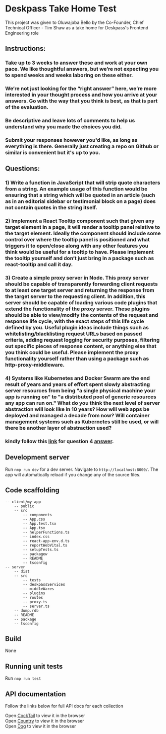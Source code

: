 # Deskpass Take Home Test

This project was given to Oluwajoba Bello by the Co-Founder, Chief Technical Officer - Tim Shaw as a take home for Deskpass's Frontend Engineering role


## Instructions:

### Take up to 3 weeks to answer these and work at your own pace. We like thoughtful answers, but we’re not expecting you to spend weeks and weeks laboring on these either.

### We’re not just looking for the “right answer” here, we’re more interested in your thought process and how you arrive at your answers. Go with the way that you think is best, as that is part of the evaluation.

### Be descriptive and leave lots of comments to help us understand why you made the choices you did.
### Submit your responses however you'd like, as long as everything is there. Generally just creating a repo on Github or similar is convenient but it's up to you.


## Questions:

### 1) Write a function in JavaScript that will strip quote characters from a string. An example usage of this function would be ensuring that a string which will be quoted in an article (such as in an editorial sidebar or testimonial block on a page) does not contain quotes in the string itself.

### 2) Implement a React Tooltip component such that given any target element in a page, it will render a tooltip panel relative to the target element. Ideally the component should include some control over where the tooltip panel is positioned and what triggers it to open/close along with any other features you think would be useful for a tooltip to have. Please implement the tooltip yourself and don’t just bring in a package such as react-tooltip and call it day.

### 3) Create a simple proxy server in Node. This proxy server should be capable of transparently forwarding client requests to at least one target server and returning the response from the target server to the requesting client. In addition, this server should be capable of loading various code plugins that extend the functionality of the proxy server. These plugins should be able to view/modify the contents of the request and response life cycle, with the exact steps of this life cycle defined by you. Useful plugin ideas include things such as whitelisting/blacklisting request URLs based on passed criteria, adding request logging for security purposes, filtering out specific pieces of response content, or anything else that you think could be useful. Please implement the proxy functionality yourself rather than using a package such as http-proxy-middleware.

### 4) Systems like Kubernetes and Docker Swarm are the end result of years and years of effort spent slowly abstracting server resources from being "a single physical machine your app is running on" to "a distributed pool of generic resources any app can run on." What do you think the next level of server abstraction will look like in 10 years? How will web apps be deployed and managed a decade from now? Will container management systems such as Kubernetes still be used, or will there be another layer of abstraction used?

### kindly follow this [link](/server/assests/kubernetes_and_docker_what_next_.pdf) for question 4 [answer](/server/assests/kubernetes_and_docker_what_next_.pdf).


## Development server

Run `nmp run dev` for a dev server. Navigate to `http://localhost:8000/`. The app will automatically reload if you change any of the source files.


## Code scaffolding
    -- client/my-app
        -- public
        -- src
            -- components
            -- App.css
            -- App.test.tsx
            -- App.tsx
            -- helperFunctions.ts
            -- index.css
            -- react-app-env.d.ts
            -- reportWebVital.ts
            -- setupTests.ts
            -- packagew
            -- README
            -- tsconfig
    -- server
        -- dist
        -- src
            -- tests
            -- deskpassServices
            -- middleWares
            -- plugins
            -- routes
            -- proxy.ts
            -- server.ts
        -- dump.rdb
        -- README
        -- package
        -- tsconfig


## Build

None


## Running unit tests

Run `nmp run test`


## API documentation

Follow the links below for full API docs for each collection

Open [CockTail](https://documenter.getpostman.com/view/17667641/VUqrPHD1) to view it in the browser\
Open [Country](https://documenter.getpostman.com/view/17667641/VUqrPHD2) to view it in the browser\
Open [Dog](https://documenter.getpostman.com/view/17667641/VUqrPHHH) to view it in the browser